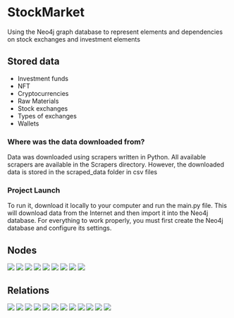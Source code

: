 # StockMarket
Using the Neo4j graph database to represent elements and dependencies on stock exchanges and investment elements

## Stored data
- Investment funds
- NFT
- Cryptocurrencies
- Raw Materials
- Stock exchanges
- Types of exchanges
- Wallets

### Where was the data downloaded from?
Data was downloaded using scrapers written in Python. All available scrapers are available in the Scrapers directory. However, the downloaded data is stored in the scraped_data folder in csv files

### Project Launch
To run it, download it locally to your computer and run the main.py file. This will download data from the Internet and then import it into the Neo4j database. For everything to work properly, you must first create the Neo4j database and configure its settings.

## Nodes
![](/assets/ETFAsset.png)
![](/assets/CryptoAsset.png)
![](/assets/MetalAsset.png)
![](/assets/NFTAsset.png)
![](/assets/AssetType.png)
![](/assets/StockMarket.png)
![](/assets/StockMarketType.png)
![](/assets/Category.png)
![](/assets/Wallet.png)

## Relations
![](/assets/IS_CRYPTOCURRENCY.png)
![](/assets/IS_CRYPTOCURRENCY_EXCHANGE.png)
![](/assets/IS_METAL.png)
![](/assets/IS_METAL_EXCHANGE.png)
![](/assets/IS_ETF.png)
![](/assets/IS_STOCK_EXCHANGE.png)
![](/assets/IS_NFT.png)
![](/assets/IS_NFT.png)
![](/assets/SPECIALIZES_IN.png)
![](/assets/HAS_CATEGORY.png)
![](/assets/HIGH_RISK_WALLET.png)
![](/assets/LOW_RISK_WALLET.png)

